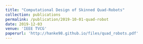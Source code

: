 ```yaml
---
title: "Computational Design of Skinned Quad-Robots"
collection: publications
permalink: /publication/2019-10-01-quad-robot
date: 2019-12-03
venue: 'IEEE TVCG'
paperurl: 'http://hanke98.github.io/files/quad_robots.pdf'
---
```

<!-- [Paper](http://academicpages.github.io/files/quad_robots.pdf) -->
